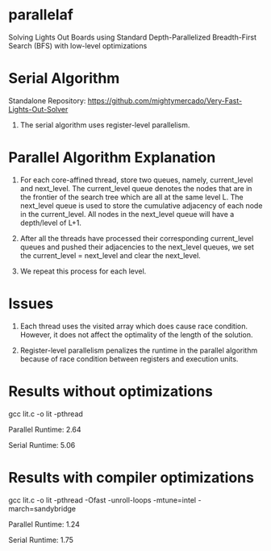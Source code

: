 # parallelaf
Solving Lights Out Boards using Standard Depth-Parallelized Breadth-First Search (BFS) with low-level optimizations

# Serial Algorithm 
Standalone Repository: https://github.com/mightymercado/Very-Fast-Lights-Out-Solver 
1. The serial algorithm uses register-level parallelism. 

# Parallel Algorithm Explanation

1. For each core-affined thread, store two queues, namely, current_level and next_level. The current_level queue denotes the nodes that are in the frontier of the search tree which are all at the same level L. The next_level queue is used to store the cumulative adjacency of each node in the current_level. All nodes in the next_level queue will have a depth/level of L+1.

2. After all the threads have processed their corresponding current_level queues and pushed their adjacencies to the next_level queues, we set the current_level = next_level and clear the next_level.

3. We repeat this process for each level.

# Issues
1. Each thread uses the visited array which does cause race condition. However, it does not affect the optimality of the length of the solution.

2. Register-level parallelism penalizes the runtime in the parallel algorithm because of race condition between registers and execution units.

# Results without optimizations

gcc lit.c -o lit -pthread 

Parallel Runtime: 2.64

Serial Runtime: 5.06

# Results with compiler optimizations

gcc lit.c -o lit -pthread -Ofast -unroll-loops -mtune=intel -march=sandybridge 

Parallel Runtime: 1.24

Serial Runtime: 1.75

